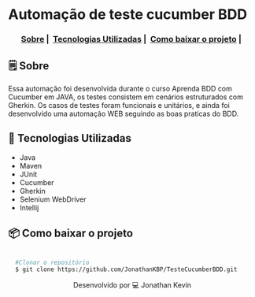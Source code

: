 # Automação de teste cucumber BDD

<h3 align="center">
  <a href="#-sobre">Sobre</a>&nbsp;|&nbsp;
  <a href="#-tecnologias-utilizadas">Tecnologias Utilizadas</a>&nbsp;|&nbsp;
  <a href="#-como-baixar-o-projeto">Como baixar o projeto</a>&nbsp;|&nbsp;
</h3>

## 🗒 Sobre

Essa automação foi desenvolvida durante o curso Aprenda BDD com Cucumber em JAVA, os testes consistem em cenários estruturados com Gherkin.
Os casos de testes foram funcionais e unitários, e ainda foi desenvolvido uma automação WEB seguindo as boas praticas do BDD.

## 🚀 Tecnologias Utilizadas

  * Java
  * Maven
  * JUnit
  * Cucumber
  * Gherkin
  * Selenium WebDriver
  * Intellij
  
## 📦 Como baixar o projeto

```bash

  #Clonar o repositório
  $ git clone https://github.com/JonathanKBP/TesteCucumberBDD.git

```
<p align="center">
Desenvolvido por 💻  Jonathan Kevin
</p>

